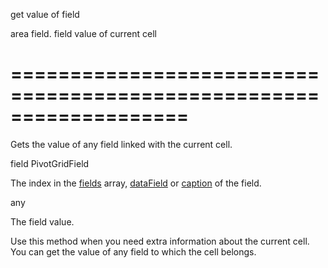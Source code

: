 <!--**
/*-------------------------------------------
    Auto-generated file. Do not modify.
-------------------------------------------

**-->
<!--d-->
get value of field
<!--/d-->
<!--p1d-->area field.<!--/p1d-->
<!--rd-->field value of current cell<!--/rd-->
===================================================================
===================================================================

<!--shortDescription-->
Gets the value of any field linked with the current cell.
<!--/shortDescription-->

<!--paramName1-->field<!--/paramName1-->
<!--paramType1-->PivotGridField<!--/paramType1-->
<!--paramDescription1-->
The index in the <a href="/Documentation/16_1/ApiReference/Data_Library/PivotGridDataSource/Configuration/fields/">fields</a> array, <a href="/Documentation/16_1/ApiReference/Data_Library/PivotGridDataSource/Configuration/fields/#dataField">dataField</a> or <a href="/Documentation/16_1/ApiReference/Data_Library/PivotGridDataSource/Configuration/fields/#caption">caption</a> of the field.
<!--/paramDescription1-->

<!--returnType-->any<!--/returnType-->
<!--returnDescription-->
The field value.
<!--/returnDescription-->

<!--fullDescription-->
Use this method when you need extra information about the current cell. You can get the value of any field to which the cell belongs.
<!--/fullDescription-->